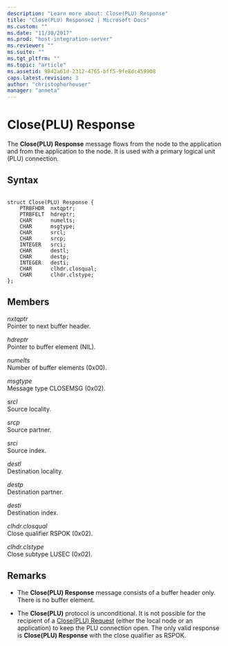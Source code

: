 ```yaml
---
description: "Learn more about: Close(PLU) Response"
title: "Close(PLU) Response2 | Microsoft Docs"
ms.custom: ""
ms.date: "11/30/2017"
ms.prod: "host-integration-server"
ms.reviewer: ""
ms.suite: ""
ms.tgt_pltfrm: ""
ms.topic: "article"
ms.assetid: 9842a61d-2312-4765-bff5-9fe8dc459908
caps.latest.revision: 3
author: "christopherhouser"
manager: "anneta"
---
```

# Close(PLU) Response
The **Close(PLU) Response** message flows from the node to the application and from the application to the node. It is used with a primary logical unit (PLU) connection.  
  
## Syntax  
  
```  
  
struct Close(PLU) Response {  
    PTRBFHDR  nxtqptr;  
    PTRBFELT  hdreptr;  
    CHAR      numelts;  
    CHAR      msgtype;  
    CHAR      srcl;  
    CHAR      srcp;  
    INTEGER   srci;  
    CHAR      destl;  
    CHAR      destp;  
    INTEGER   desti;  
    CHAR      clhdr.closqual;  
    CHAR      clhdr.clstype;  
};   
```  
  
## Members  
 *nxtqptr*  
 Pointer to next buffer header.  
  
 *hdreptr*  
 Pointer to buffer element (NIL).  
  
 *numelts*  
 Number of buffer elements (0x00).  
  
 *msgtype*  
 Message type CLOSEMSG (0x02).  
  
 *srcl*  
 Source locality.  
  
 *srcp*  
 Source partner.  
  
 *srci*  
 Source index.  
  
 *destl*  
 Destination locality.  
  
 *destp*  
 Destination partner.  
  
 *desti*  
 Destination index.  
  
 *clhdr.closqual*  
 Close qualifier RSPOK (0x02).  
  
 *clhdr.clstype*  
 Close subtype LUSEC (0x02).  
  
## Remarks  
  
-   The **Close(PLU) Response** message consists of a buffer header only. There is no buffer element.  
  
-   The **Close(PLU)** protocol is unconditional. It is not possible for the recipient of a [Close(PLU) Request](../core/close-plu-request2.md) (either the local node or an application) to keep the PLU connection open. The only valid response is **Close(PLU) Response** with the close qualifier as RSPOK.
